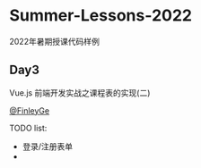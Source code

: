 # Summer-Lessons-2022

2022年暑期授课代码样例

## Day3
Vue.js 前端开发实战之课程表的实现(二)

[@FinleyGe](https://github.com/FinleyGe)

TODO list:
- 登录/注册表单
- 